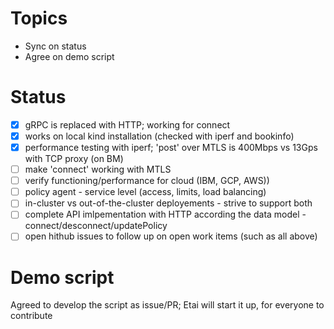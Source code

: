 # Topics
- Sync on status
- Agree on demo script

# Status
- [x] gRPC is replaced with HTTP; working for connect
- [x] works on local kind installation (checked with iperf and bookinfo)
- [x] performance testing with iperf; 'post' over MTLS is 400Mbps vs 13Gps with TCP proxy (on BM)
- [ ] make 'connect' working with MTLS
- [ ] verify functioning/performance for cloud (IBM, GCP, AWS))
- [ ] policy agent - service level (access, limits, load balancing)
- [ ] in-cluster vs out-of-the-cluster deployements - strive to support both
- [ ] complete API imlpementation with HTTP according the data model - connect/desconnect/updatePolicy
- [ ] open hithub issues to follow up on open work items (such as all above)

# Demo script
Agreed to develop the script as issue/PR; Etai will start it up, for everyone to contribute

